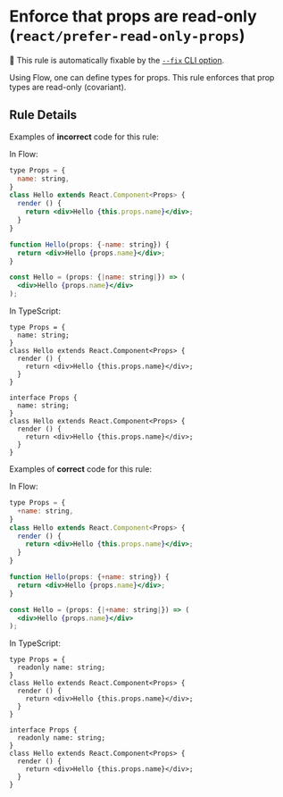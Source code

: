 # Enforce that props are read-only (`react/prefer-read-only-props`)

🔧 This rule is automatically fixable by the [`--fix` CLI option](https://eslint.org/docs/latest/user-guide/command-line-interface#--fix).

<!-- end auto-generated rule header -->

Using Flow, one can define types for props. This rule enforces that prop types are read-only (covariant).

## Rule Details

Examples of **incorrect** code for this rule:

In Flow:

```jsx
type Props = {
  name: string,
}
class Hello extends React.Component<Props> {
  render () {
    return <div>Hello {this.props.name}</div>;
  }
}

function Hello(props: {-name: string}) {
  return <div>Hello {props.name}</div>;
}

const Hello = (props: {|name: string|}) => (
  <div>Hello {props.name}</div>
);
```

In TypeScript:

```tsx
type Props = {
  name: string;
}
class Hello extends React.Component<Props> {
  render () {
    return <div>Hello {this.props.name}</div>;
  }
}

interface Props {
  name: string;
}
class Hello extends React.Component<Props> {
  render () {
    return <div>Hello {this.props.name}</div>;
  }
}
```

Examples of **correct** code for this rule:

In Flow:

```jsx
type Props = {
  +name: string,
}
class Hello extends React.Component<Props> {
  render () {
    return <div>Hello {this.props.name}</div>;
  }
}

function Hello(props: {+name: string}) {
  return <div>Hello {props.name}</div>;
}

const Hello = (props: {|+name: string|}) => (
  <div>Hello {props.name}</div>
);
```

In TypeScript:

```tsx
type Props = {
  readonly name: string;
}
class Hello extends React.Component<Props> {
  render () {
    return <div>Hello {this.props.name}</div>;
  }
}

interface Props {
  readonly name: string;
}
class Hello extends React.Component<Props> {
  render () {
    return <div>Hello {this.props.name}</div>;
  }
}
```
